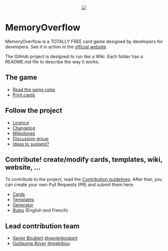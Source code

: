 <p align="center">
  <img src="https://raw.githubusercontent.com/CodeCorico/MemoryOverflow/master/logo.gif" />
</p>

# MemoryOverflow

MemoryOverflow is a TOTALLY FREE card game designed by developers for developers.
See it in action in the [official website](http://memoryoverflow.codecorico.com).

The GitHub project is designed to run like a Wiki. Each folder has a README.md file to describe the way it works.

## The game

* [Read the game rules](http://memoryoverflow.codecorico.com)
* [Print cards](http://memoryoverflow.codecorico.com)

## Follow the project

* [Licence](https://github.com/CodeCorico/MemoryOverflow/blob/master/LICENSE)
* [Changelog](https://github.com/CodeCorico/MemoryOverflow/blob/master/CHANGELOG.md)
* [Milestones](https://github.com/CodeCorico/MemoryOverflow/milestones?state=open)
* [Discussion group](https://groups.google.com/d/forum/memoryoverflow)
* [Ideas to suggest?](http://www.google.com/moderator/#15/e=2138af&t=2138af.41)

## Contribute! create/modify cards, templates, wiki, website, ...

To contribute to the project, read the [Contribution guidelines](https://github.com/CodeCorico/MemoryOverflow/blob/master/CONTRIBUTING.md).
After that, you can create your own Pull Requests (PR) and submit them here.

* [Cards](https://github.com/CodeCorico/MemoryOverflow/blob/master/cards/)
* [Templates](https://github.com/CodeCorico/MemoryOverflow/blob/master/templates/)
* [Generator](https://github.com/CodeCorico/MemoryOverflow/blob/master/generator/)
* [Rules](https://github.com/CodeCorico/MemoryOverflow/blob/master/rules/) (English and French)


Lead contribution team
---------

* [Xavier Boubert](http://xavierboubert.fr) [@xavierboubert](https://github.com/XavierBoubert)
* [Guillaume Royer](https://www.linkedin.com/profile/view?id=42944066) [@mebibou](https://github.com/mebibou)
